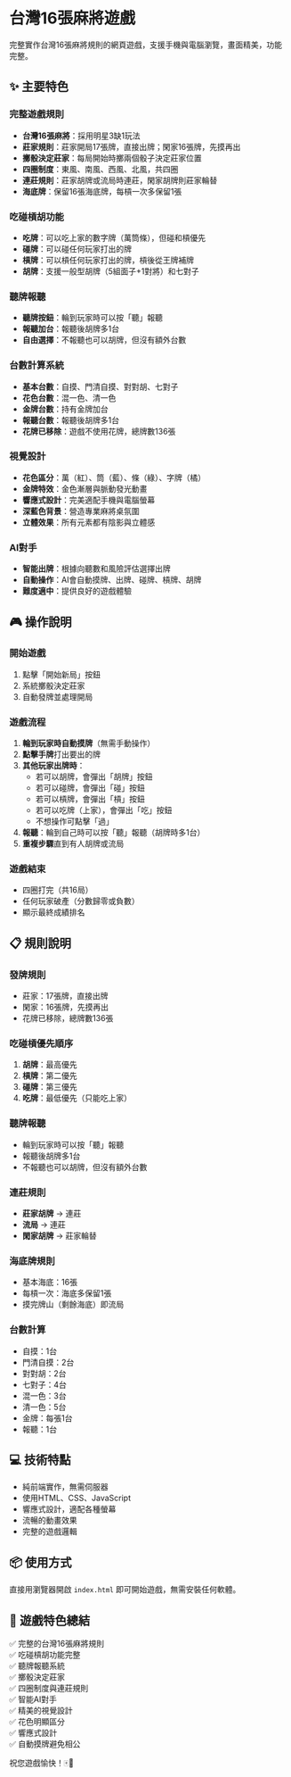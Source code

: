 # 台灣16張麻將遊戲

完整實作台灣16張麻將規則的網頁遊戲，支援手機與電腦瀏覽，畫面精美，功能完整。

## ✨ 主要特色

### 完整遊戲規則
- **台灣16張麻將**：採用明星3缺1玩法
- **莊家規則**：莊家開局17張牌，直接出牌；閑家16張牌，先摸再出
- **擲骰決定莊家**：每局開始時擲兩個骰子決定莊家位置
- **四圈制度**：東風、南風、西風、北風，共四圈
- **連莊規則**：莊家胡牌或流局時連莊，閑家胡牌則莊家輪替
- **海底牌**：保留16張海底牌，每槓一次多保留1張

### 吃碰槓胡功能
- **吃牌**：可以吃上家的數字牌（萬筒條），但碰和槓優先
- **碰牌**：可以碰任何玩家打出的牌
- **槓牌**：可以槓任何玩家打出的牌，槓後從王牌補牌
- **胡牌**：支援一般型胡牌（5組面子+1對將）和七對子

### 聽牌報聽
- **聽牌按鈕**：輪到玩家時可以按「聽」報聽
- **報聽加台**：報聽後胡牌多1台
- **自由選擇**：不報聽也可以胡牌，但沒有額外台數

### 台數計算系統
- **基本台數**：自摸、門清自摸、對對胡、七對子
- **花色台數**：混一色、清一色
- **金牌台數**：持有金牌加台
- **報聽台數**：報聽後胡牌多1台
- **花牌已移除**：遊戲不使用花牌，總牌數136張

### 視覺設計
- **花色區分**：萬（紅）、筒（藍）、條（綠）、字牌（橘）
- **金牌特效**：金色漸層與脈動發光動畫
- **響應式設計**：完美適配手機與電腦螢幕
- **深藍色背景**：營造專業麻將桌氛圍
- **立體效果**：所有元素都有陰影與立體感

### AI對手
- **智能出牌**：根據向聽數和風險評估選擇出牌
- **自動操作**：AI會自動摸牌、出牌、碰牌、槓牌、胡牌
- **難度適中**：提供良好的遊戲體驗

## 🎮 操作說明

### 開始遊戲
1. 點擊「開始新局」按鈕
2. 系統擲骰決定莊家
3. 自動發牌並處理開局

### 遊戲流程
1. **輪到玩家時自動摸牌**（無需手動操作）
2. **點擊手牌**打出要出的牌
3. **其他玩家出牌時**：
   - 若可以胡牌，會彈出「胡牌」按鈕
   - 若可以碰牌，會彈出「碰」按鈕
   - 若可以槓牌，會彈出「槓」按鈕
   - 若可以吃牌（上家），會彈出「吃」按鈕
   - 不想操作可點擊「過」
4. **報聽**：輪到自己時可以按「聽」報聽（胡牌時多1台）
5. **重複步驟**直到有人胡牌或流局

### 遊戲結束
- 四圈打完（共16局）
- 任何玩家破產（分數歸零或負數）
- 顯示最終成績排名

## 📋 規則說明

### 發牌規則
- 莊家：17張牌，直接出牌
- 閑家：16張牌，先摸再出
- 花牌已移除，總牌數136張

### 吃碰槓優先順序
1. **胡牌**：最高優先
2. **槓牌**：第二優先
3. **碰牌**：第三優先
4. **吃牌**：最低優先（只能吃上家）

### 聽牌報聽
- 輪到玩家時可以按「聽」報聽
- 報聽後胡牌多1台
- 不報聽也可以胡牌，但沒有額外台數

### 連莊規則
- **莊家胡牌** → 連莊
- **流局** → 連莊
- **閑家胡牌** → 莊家輪替

### 海底牌規則
- 基本海底：16張
- 每槓一次：海底多保留1張
- 摸完牌山（剩餘海底）即流局

### 台數計算
- 自摸：1台
- 門清自摸：2台
- 對對胡：2台
- 七對子：4台
- 混一色：3台
- 清一色：5台
- 金牌：每張1台
- 報聽：1台

## 💻 技術特點

- 純前端實作，無需伺服器
- 使用HTML、CSS、JavaScript
- 響應式設計，適配各種螢幕
- 流暢的動畫效果
- 完整的遊戲邏輯

## 📦 使用方式

直接用瀏覽器開啟 `index.html` 即可開始遊戲，無需安裝任何軟體。

## 🎯 遊戲特色總結

✅ 完整的台灣16張麻將規則  
✅ 吃碰槓胡功能完整  
✅ 聽牌報聽系統  
✅ 擲骰決定莊家  
✅ 四圈制度與連莊規則  
✅ 智能AI對手  
✅ 精美的視覺設計  
✅ 花色明顯區分  
✅ 響應式設計  
✅ 自動摸牌避免相公  

祝您遊戲愉快！🀄🎉

